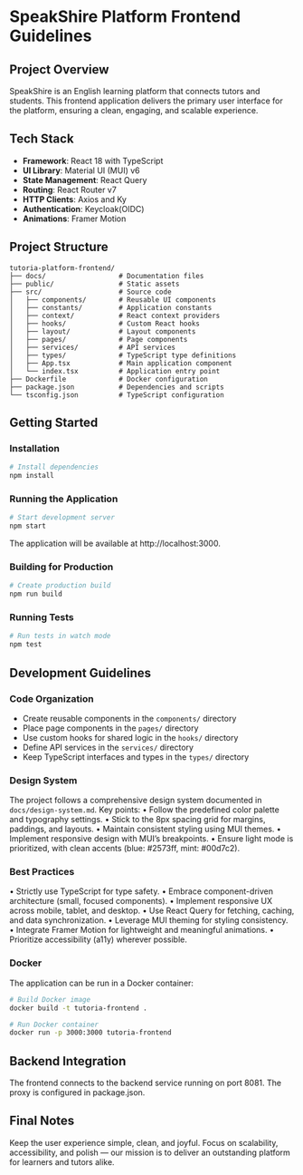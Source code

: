 # SpeakShire Platform Frontend Guidelines

## Project Overview
SpeakShire is an English learning platform that connects tutors and students.
This frontend application delivers the primary user interface for the platform, ensuring a clean, engaging, and scalable experience.

## Tech Stack
- **Framework**: React 18 with TypeScript
- **UI Library**: Material UI (MUI) v6
- **State Management**: React Query
- **Routing**: React Router v7
- **HTTP Clients**: Axios and Ky
- **Authentication**: Keycloak(OIDC)
- **Animations**: Framer Motion

## Project Structure
```
tutoria-platform-frontend/
├── docs/                  # Documentation files
├── public/                # Static assets
├── src/                   # Source code
│   ├── components/        # Reusable UI components
│   ├── constants/         # Application constants
│   ├── context/           # React context providers
│   ├── hooks/             # Custom React hooks
│   ├── layout/            # Layout components
│   ├── pages/             # Page components
│   ├── services/          # API services
│   ├── types/             # TypeScript type definitions
│   ├── App.tsx            # Main application component
│   └── index.tsx          # Application entry point
├── Dockerfile             # Docker configuration
├── package.json           # Dependencies and scripts
└── tsconfig.json          # TypeScript configuration
```

## Getting Started

### Installation
```bash
# Install dependencies
npm install
```

### Running the Application
```bash
# Start development server
npm start
```
The application will be available at http://localhost:3000.

### Building for Production
```bash
# Create production build
npm run build
```

### Running Tests
```bash
# Run tests in watch mode
npm test
```

## Development Guidelines

### Code Organization
- Create reusable components in the `components/` directory
- Place page components in the `pages/` directory
- Use custom hooks for shared logic in the `hooks/` directory
- Define API services in the `services/` directory
- Keep TypeScript interfaces and types in the `types/` directory

### Design System
The project follows a comprehensive design system documented in `docs/design-system.md`. Key points:
•	Follow the predefined color palette and typography settings.
•	Stick to the 8px spacing grid for margins, paddings, and layouts.
•	Maintain consistent styling using MUI themes.
•	Implement responsive design with MUI’s breakpoints.
•	Ensure light mode is prioritized, with clean accents (blue: #2573ff, mint: #00d7c2).

### Best Practices
•	Strictly use TypeScript for type safety.
•	Embrace component-driven architecture (small, focused components).
•	Implement responsive UX across mobile, tablet, and desktop.
•	Use React Query for fetching, caching, and data synchronization.
•	Leverage MUI theming for styling consistency.
•	Integrate Framer Motion for lightweight and meaningful animations.
•	Prioritize accessibility (a11y) wherever possible.

### Docker
The application can be run in a Docker container:
```bash
# Build Docker image
docker build -t tutoria-frontend .

# Run Docker container
docker run -p 3000:3000 tutoria-frontend
```

## Backend Integration
The frontend connects to the backend service running on port 8081. The proxy is configured in package.json.

## Final Notes

Keep the user experience simple, clean, and joyful.
Focus on scalability, accessibility, and polish — our mission is to deliver an outstanding platform for learners and tutors alike.
